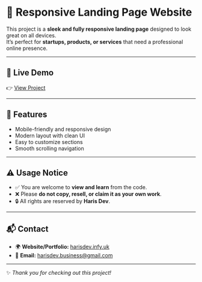 # 📱 Responsive Landing Page Website  

This project is a **sleek and fully responsive landing page** designed to look great on all devices.  
It’s perfect for **startups, products, or services** that need a professional online presence.  

---

## 🔗 Live Demo  
👉 [View Project]( https://landifywebsite.vercel.app/)  

---

## 🎯 Features  
- Mobile-friendly and responsive design  
- Modern layout with clean UI  
- Easy to customize sections  
- Smooth scrolling navigation  

---

## ⚠️ Usage Notice  
- ✅ You are welcome to **view and learn** from the code.  
- ❌ Please **do not copy, resell, or claim it as your own work**.  
- 🔒 All rights are reserved by **Haris Dev**.  

---

## 📬 Contact  
- 🌍 **Website/Portfolio:** [harisdev.infy.uk](https://harisdev.infy.uk)  
- 📧 **Email:** harisdev.business@gmail.com  

---
✨ *Thank you for checking out this project!*  
